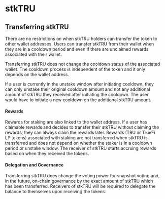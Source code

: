# stkTRU

## Transferring stkTRU

There are no restrictions on when stkTRU holders can transfer the token to other wallet addresses. Users can transfer stkTRU from their wallet when they are in a cooldown period and even if there are unclaimed rewards associated with their wallet. 

Transferring stkTRU does not change the cooldown status of the associated wallet. The cooldown process is independent of the token and it only depends on the wallet address. 

If a user is currently in the unstake window after initiating cooldown, they can only unstake their original cooldown amount and not any additional amount of stkTRU they received after initiating the cooldown. The user would have to initiate a new cooldown on the additional stkTRU amount.

#### Rewards

Rewards for staking are also linked to the wallet address. If a user has claimable rewards and decides to transfer their stkTRU without claiming the rewards, they can always claim the rewards later. Rewards \(TRU or TrueFi LP tokens\) associated with staking are not transferred when stkTRU is transferred and does not depend on whether the staker is in a cooldown period or unstake window. The receiver of stkTRU starts accruing rewards based on when they received the tokens. 

#### Delegation and Governance

Transferring stkTRU does change the voting power for snapshot voting and, in the future, on-chain governance by the exact amount of stkTRU which has been transferred. Receivers of stkTRU will be required to delegate the balance to themselves upon receiving the tokens.   


